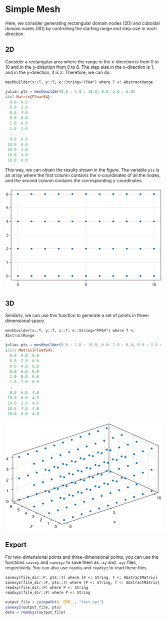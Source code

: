 # Simple Mesh

Here, we consider generating rectangular domain nodes (2D) and cuboidal domain nodes (3D) by controlling the starting range and step size in each direction.

## 2D

Consider a rectangular area where the range in the x-direction is from 0 to 10 and in the 
y-direction from 0 to 6. The step size in the x-direction is 1, and in the y-direction, it 
is 2. Therefore, we can do:

```@docs
meshbuilder(x::T, y::T; ϵ::String="FP64") where T <: AbstractRange
```

```julia
julia> pts = meshbuilder(0.0 : 1.0 : 10.0, 0.0: 2.0 : 6.0)
44×2 Matrix{Float64}:
  0.0  0.0
  0.0  2.0
  0.0  4.0
  0.0  6.0
  1.0  0.0
  1.0  2.0
  ⋮    
  9.0  6.0
 10.0  0.0
 10.0  2.0
 10.0  4.0
 10.0  6.0
```

This way, we can obtain the results shown in the figure. The variable `pts` is an array 
where the first column contains the x-coordinates of all the nodes, and the second column 
contains the corresponding y-coordinates.

![Image1](./image1.png)

## 3D

Similarly, we can use this function to generate a set of points in three-dimensional space.

```@docs
meshbuilder(x::T, y::T, z::T; ϵ::String="FP64") where T <: AbstractRange
```

```julia
julia> pts = meshbuilder(0.0 : 1.0 : 10.0, 0.0: 2.0 : 6.0, 0.0 : 2.0 : 4.0)
132×3 Matrix{Float64}:
  0.0  0.0  0.0
  0.0  2.0  0.0
  0.0  4.0  0.0
  0.0  6.0  0.0
  1.0  0.0  0.0
  1.0  2.0  0.0
  ⋮         
  9.0  6.0  4.0
 10.0  0.0  4.0
 10.0  2.0  4.0
 10.0  4.0  4.0
 10.0  6.0  4.0
```

![Image2](./image2.png)

## Export

For two-dimensional points and three-dimensional points, you can use the functions `savexy` and `savexyz` to save them as `.xy` and `.xyz` files, respectively. You can also use `readxy` and `readxyz` to read these files.

```@docs
savexy(file_dir::P, pts::T) where {P <: String, T <: AbstractMatrix}
savexyz(file_dir::P, pts::T) where {P <: String, T <: AbstractMatrix}
readxy(file_dir::P) where P <: String
readxyz(file_dir::P) where P <: String
```

```julia
output_file = joinpath(@__DIR__, "test.xyz")
savexyz(output_file, pts)
data = readxyz(output_file)
```